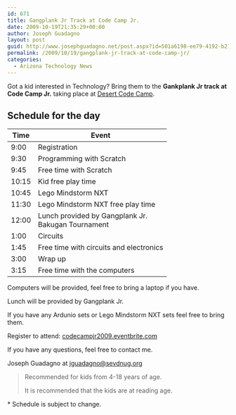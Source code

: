 ```yaml
---
id: 671
title: Gangplank Jr Track at Code Camp Jr.
date: 2009-10-19T21:35:29+00:00
author: Joseph Guadagno
layout: post
guid: http://www.josephguadagno.net/post.aspx?id=501a6198-ee79-4192-b215-0d0f35c83a57
permalink: /2009/10/19/gangplank-jr-track-at-code-camp-jr/
categories:
  - Arizona Technology News
---
```

<p>Got a kid interested in Technology? Bring them to the <strong>Gankplank Jr track at Code Camp Jr.</strong> taking place at <a href="http://www.desertcodecamp.com/">Desert Code Camp</a>.</p>

<h2>Schedule for the day</h2>
<table class="table table-striped table-bordered">
    <thead>
        <tr>
            <th>Time</td>
            <th>Event</td>
        </tr>
   </thead>
   <tbody>
        <tr>
            <td>9:00</td>
            <td>Registration</td>
        </tr>
        <tr>
            <td>9:30</td>
            <td>Programming with Scratch</td>
        </tr>
        <tr>
            <td>9:45</td>
            <td>Free time with Scratch</td>
        </tr>
        <tr>
            <td>10:15</td>
            <td>Kid free play time</td>
        </tr>
        <tr>
            <td>10:45</td>
            <td>Lego Mindstorm NXT</td>
        </tr>
        <tr>
            <td>11:30</td>
            <td>Lego Mindstorm NXT free play time</td>
        </tr>
        <tr>
            <td>12:00</td>
            <td>Lunch provided by Gangplank Jr.
                <br />Bakugan Tournament</td>
        </tr>
        <tr>
            <td>1:00</td>
            <td>Circuits</td>
        </tr>
        <tr>
            <td>1:45</td>
            <td>Free time with circuits and electronics</td>
        </tr>
        <tr>
            <td>3:00</td>
            <td>Wrap up</td>
        </tr>
        <tr>
            <td>3:15</td>
            <td>Free time with the computers</td>
        </tr>
    </tbody>
</table>
<p>Computers will be provided, feel free to bring a laptop if you have.</p>
<p>Lunch will be provided by Gangplank Jr.</p>
<p>If you have any Ardunio sets or Lego Mindstorm NXT sets feel free to bring them.</p>
<p>Register to attend: <a href="http://codecampjr2009.eventbrite.com" target="_blank">codecampjr2009.eventbrite.com</a></p>
<p>If you have any questions, feel free to contact me. </p>
<p>Joseph Guadagno at <a href="mailto:jguadagno@sevdnug.org">jguadagno@sevdnug.org</a></p>

<div class="card">
  <div class="card-body">
    <blockquote class="blockquote mb-0">
      <p>Recommended for kids from 4-18 years of age.</p>
      <footer class="blockquote-footer">It is recommended that the kids are at reading age.</footer>
  </div>
</div>

<div class="alert alert-info" role="alert">
* Schedule is subject to change.
</div>